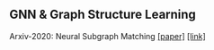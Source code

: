 ## GNN & Graph Structure Learning

Arxiv-2020: Neural Subgraph Matching [[paper]](./papers/2007.03092.pdf) [[link]](https://arxiv.org/abs/2007.03092)
